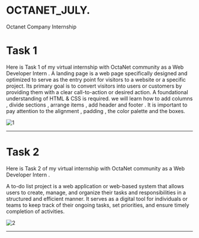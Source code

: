 # OCTANET_JULY.
 Octanet Company Internship

# Task 1
Here is Task 1 of my virtual internship with OctaNet community as a Web Developer Intern .
A landing page is a web page specifically designed and optimized to serve as the entry point for visitors to a website or a specific project. Its primary goal is to convert visitors into users or customers by providing them with a clear call-to-action or desired action. A foundational understanding of HTML & CSS is required. we will learn how to add columns , divide sections , arrange items , add header and footer . It is important to pay attention to the alignment , padding , the color palette and the boxes.


![1](https://github.com/Ashok-713/OCTANET_JULY./assets/102814093/0c08a133-77a9-40e1-b4f5-050e7ce0c037)

_____________________________________________________________________________________________________________________________________________________________________

# Task 2
Here is Task 2 of my virtual internship with OctaNet community as a Web Developer Intern .

A to-do list project is a web application or web-based system that allows users to create, manage, and organize their tasks and responsibilities in a structured and efficient manner. It serves as a digital tool for individuals or teams to keep track of their ongoing tasks, set priorities, and ensure timely completion of activities.

![2](https://github.com/Ashok-713/OCTANET_JULY./assets/102814093/ec25c340-4fa3-472f-a172-c1f1ba2555a3)

______________________________________________________________________________________________________________________________________________________________________
